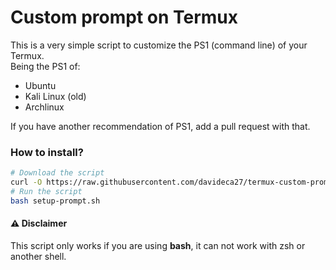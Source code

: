 # Custom prompt on Termux

This is a very simple script  to  customize the PS1 (command line) of your Termux.<br>
Being the PS1 of:
- Ubuntu
- Kali Linux (old)
- Archlinux

If you have another recommendation of PS1, add a pull request with that.

### How to install?
```bash
# Download the script
curl -O https://raw.githubusercontent.com/davideca27/termux-custom-prompt/master/setup-prompt.sh
# Run the script
bash setup-prompt.sh
```

#### ⚠️ Disclaimer
This script only works if you are using <b>bash</b>, it can not work with zsh or another shell.
